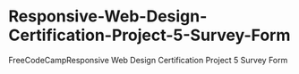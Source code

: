 # Responsive-Web-Design-Certification-Project-5-Survey-Form
FreeCodeCampResponsive Web Design Certification Project 5 Survey Form
